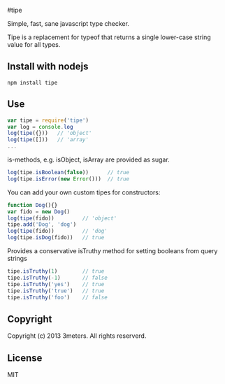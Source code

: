#tipe

  Simple, fast, sane javascript type checker.

  Tipe is a replacement for typeof that returns a single lower-case string value for all types.

## Install with nodejs

    npm install tipe

## Use

```js
var tipe = require('tipe')
var log = console.log
log(tipe({}))   // 'object'
log(tipe([]))   // 'array'
...
```

  is-methods, e.g. isObject, isArray are provided as sugar.

```js
log(tipe.isBoolean(false))      // true
log(tipe.isError(new Error()))  // true
```

  You can add your own custom tipes for constructors:

```js
function Dog(){}
var fido = new Dog()
log(tipe(fido))         // 'object'
tipe.add('Dog', 'dog')
log(tipe(fido))         // 'dog'
log(tipe.isDog(fido))   // true
```

  Provides a conservative isTruthy method for setting booleans from query strings

```js
tipe.isTruthy(1)        // true
tipe.isTruthy(-1)       // false
tipe.isTruthy('yes')    // true
tipe.isTruthy('true')   // true
tipe.isTruthy('foo')    // false
```

## Copyright
  Copyright (c) 2013 3meters.  All rights reserverd.

## License
  MIT
